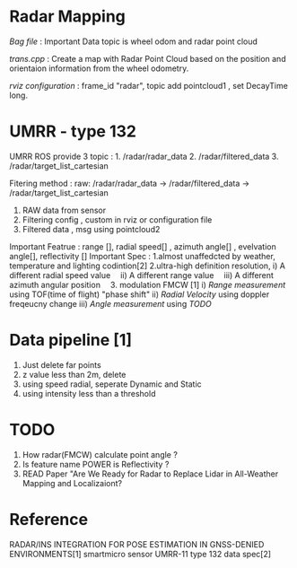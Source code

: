 # Radar Mapping 

*Bag file* : Important Data topic is wheel odom and radar point cloud

*trans.cpp* : Create a map with Radar Point Cloud based on the position and orientaion information from the wheel odometry.

*rviz configuration* : frame_id "radar", topic add pointcloud1 , set DecayTime long.

# UMRR - type 132

UMRR ROS provide 3 topic : 1. /radar/radar_data
                           2. /radar/filtered_data
                           3. /radar/target_list_cartesian

Fitering method : raw: /radar/radar_data -> /radar/filtered_data -> /radar/target_list_cartesian
1. RAW data from sensor
2. Filtering config , custom in rviz or configuration file
3. Filtered data , msg using pointcloud2

Important Featrue : range [], radial speed[] , azimuth angle[] , evelvation angle[], reflectivity []
Important Spec : 1.almost unaffedcted by weather, temperature and lighting codintion[2]
                 2.ultra-high definition resolution, 
                      i) A different radial speed value 
                      ii) A different range value 
                      iii) A different azimuth angular position 
                 3. modulation FMCW [1]
                      i) *Range measurement* using TOF(time of flight) "phase shift"
                      ii) *Radial Velocity* using doppler freqeucny change
                      iii) *Angle measurement* using *TODO*
                 
# Data pipeline [1]
1. Just delete far points
2. z value less than 2m, delete
3. using speed radial, seperate Dynamic and Static
4. using intensity less than a threshold                 


# TODO
1. How radar(FMCW) calculate point angle ?
2. Is feature name POWER is Reflectivity ?
3. READ Paper "Are We Ready for Radar to Replace Lidar in All-Weather Mapping and Localizaiont?
                 
# Reference                 
RADAR/INS INTEGRATION FOR POSE ESTIMATION IN GNSS-DENIED ENVIRONMENTS[1] 
smartmicro sensor UMRR-11 type 132 data spec[2]
